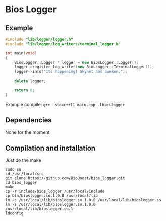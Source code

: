 # Bios Logger


## Example

```C++
#include "lib/logger/logger.h"
#include "lib/logger/log_writers/terminal_logger.h"

int main(void)
{
    BiosLogger::Logger * logger = new BiosLogger::Logger();
    logger->register_log_writer(new BiosLogger::TerminalLogger());
    logger->info("Its happening! Skynet has awoken.");

    delete logger;

    return 0;
}
```

Example compile: `g++ -std=c++11 main.cpp -lbioslogger`

## Dependencies

None for the moment

## Compilation and installation

Just do the make

```shell
sudo su
cd /usr/local/src
git clone https://github.com/BioBoost/bios_logger.git
cd bios_logger
make
cp -r include/bios_logger /usr/local/include
cp bin/bioslogger.so.1.0.0 /usr/local/lib
ln -s /usr/local/lib/bioslogger.so.1.0.0 /usr/local/lib/bioslogger.so
ln -s /usr/local/lib/bioslogger.so.1.0.0 /usr/local/lib/bioslogger.so.1
ldconfig
```
